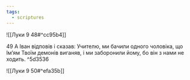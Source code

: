 ```yaml
---
tags:
  - scriptures
---
```


![[Луки 9 48#^cc95b4]]

49 А Іван відповів і сказав: Учителю, ми бачили одного чоловіка, що Ім’ям Твоїм демонів виганяв, і ми заборонили йому, бо він з нами не ходить. ^5d3536

![[Луки 9 50#^efa35b]]